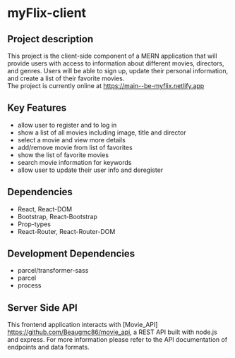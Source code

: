 # myFlix-client

## Project description

This project is the client-side component of a MERN application that will provide users with access to information about different movies, directors, and genres. Users will be able to sign up, update their personal information, and create a list of their favorite movies.  
The project is currently online at https://main--be-myflix.netlify.app

## Key Features

- allow user to register and to log in
- show a list of all movies including image, title and director
- select a movie and view more details
- add/remove movie from list of favorites
- show the list of favorite movies
- search movie information for keywords
- allow user to update their user info and deregister

## Dependencies

- React, React-DOM
- Bootstrap, React-Bootstrap
- Prop-types
- React-Router, React-Router-DOM

## Development Dependencies

- parcel/transformer-sass
- parcel
- process

## Server Side API

This frontend application interacts with [Movie_API] https://github.com/Beaugmc86/movie_api, a REST API built with node.js and express. For more information please refer to the API documentation of endpoints and data formats.
